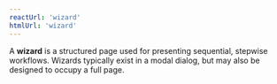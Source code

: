 ```yaml
---
reactUrl: 'wizard'
htmlUrl: 'wizard'
---
```

A **wizard** is a structured page used for presenting sequential, stepwise workflows. Wizards typically exist in a modal dialog, but may also be designed to occupy a full page.
